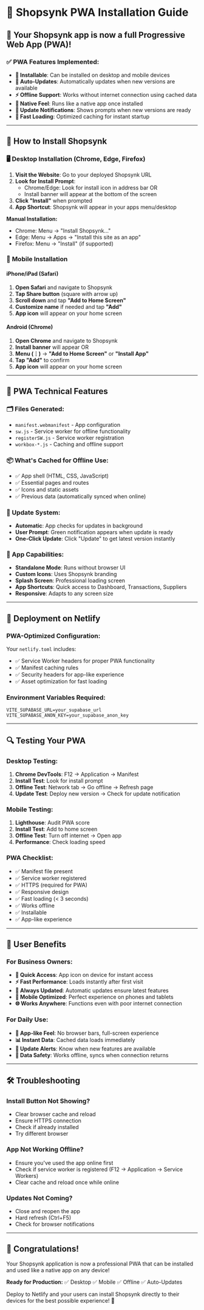 # 📱 Shopsynk PWA Installation Guide

## 🎉 Your Shopsynk app is now a full Progressive Web App (PWA)!

### ✅ PWA Features Implemented:
- **📲 Installable**: Can be installed on desktop and mobile devices
- **🔄 Auto-Updates**: Automatically updates when new versions are available  
- **⚡ Offline Support**: Works without internet connection using cached data
- **📱 Native Feel**: Runs like a native app once installed
- **🔔 Update Notifications**: Shows prompts when new versions are ready
- **🚀 Fast Loading**: Optimized caching for instant startup

---

## 📲 How to Install Shopsynk

### 🖥️ **Desktop Installation (Chrome, Edge, Firefox)**

1. **Visit the Website**: Go to your deployed Shopsynk URL
2. **Look for Install Prompt**: 
   - Chrome/Edge: Look for install icon in address bar OR
   - Install banner will appear at the bottom of the screen
3. **Click "Install"** when prompted
4. **App Shortcut**: Shopsynk will appear in your apps menu/desktop

**Manual Installation:**
- Chrome: Menu → "Install Shopsynk..."
- Edge: Menu → Apps → "Install this site as an app"
- Firefox: Menu → "Install" (if supported)

### 📱 **Mobile Installation**

#### **iPhone/iPad (Safari)**
1. **Open Safari** and navigate to Shopsynk
2. **Tap Share button** (square with arrow up)
3. **Scroll down** and tap **"Add to Home Screen"**
4. **Customize name** if needed and tap **"Add"**
5. **App icon** will appear on your home screen

#### **Android (Chrome)**
1. **Open Chrome** and navigate to Shopsynk
2. **Install banner** will appear OR
3. **Menu (⋮)** → **"Add to Home Screen"** or **"Install App"**
4. **Tap "Add"** to confirm
5. **App icon** will appear on your home screen

---

## 🔧 PWA Technical Features

### **🗂️ Files Generated:**
- `manifest.webmanifest` - App configuration
- `sw.js` - Service worker for offline functionality  
- `registerSW.js` - Service worker registration
- `workbox-*.js` - Caching and offline support

### **📦 What's Cached for Offline Use:**
- ✅ App shell (HTML, CSS, JavaScript)
- ✅ Essential pages and routes
- ✅ Icons and static assets
- ✅ Previous data (automatically synced when online)

### **🔄 Update System:**
- **Automatic**: App checks for updates in background
- **User Prompt**: Green notification appears when update is ready
- **One-Click Update**: Click "Update" to get latest version instantly

### **📱 App Capabilities:**
- **Standalone Mode**: Runs without browser UI
- **Custom Icons**: Uses Shopsynk branding
- **Splash Screen**: Professional loading screen
- **App Shortcuts**: Quick access to Dashboard, Transactions, Suppliers
- **Responsive**: Adapts to any screen size

---

## 🚀 Deployment on Netlify

### **PWA-Optimized Configuration:**
Your `netlify.toml` includes:
- ✅ Service Worker headers for proper PWA functionality
- ✅ Manifest caching rules
- ✅ Security headers for app-like experience
- ✅ Asset optimization for fast loading

### **Environment Variables Required:**
```
VITE_SUPABASE_URL=your_supabase_url
VITE_SUPABASE_ANON_KEY=your_supabase_anon_key
```

---

## 🔍 Testing Your PWA

### **Desktop Testing:**
1. **Chrome DevTools**: F12 → Application → Manifest
2. **Install Test**: Look for install prompt
3. **Offline Test**: Network tab → Go offline → Refresh page
4. **Update Test**: Deploy new version → Check for update notification

### **Mobile Testing:**
1. **Lighthouse**: Audit PWA score
2. **Install Test**: Add to home screen
3. **Offline Test**: Turn off internet → Open app
4. **Performance**: Check loading speed

### **PWA Checklist:**
- ✅ Manifest file present
- ✅ Service worker registered
- ✅ HTTPS (required for PWA)
- ✅ Responsive design
- ✅ Fast loading (< 3 seconds)
- ✅ Works offline
- ✅ Installable
- ✅ App-like experience

---

## 🎯 User Benefits

### **For Business Owners:**
- **📲 Quick Access**: App icon on device for instant access
- **⚡ Fast Performance**: Loads instantly after first visit
- **🔄 Always Updated**: Automatic updates ensure latest features
- **📱 Mobile Optimized**: Perfect experience on phones and tablets
- **🌐 Works Anywhere**: Functions even with poor internet connection

### **For Daily Use:**
- **🚀 App-like Feel**: No browser bars, full-screen experience
- **📊 Instant Data**: Cached data loads immediately
- **🔔 Update Alerts**: Know when new features are available
- **💾 Data Safety**: Works offline, syncs when connection returns

---

## 🛠️ Troubleshooting

### **Install Button Not Showing?**
- Clear browser cache and reload
- Ensure HTTPS connection
- Check if already installed
- Try different browser

### **App Not Working Offline?**
- Ensure you've used the app online first
- Check if service worker is registered (F12 → Application → Service Workers)
- Clear cache and reload once while online

### **Updates Not Coming?**
- Close and reopen the app
- Hard refresh (Ctrl+F5)
- Check for browser notifications

---

## 🎉 Congratulations!

Your Shopsynk application is now a professional PWA that can be installed and used like a native app on any device! 

**Ready for Production:** ✅ Desktop ✅ Mobile ✅ Offline ✅ Auto-Updates

Deploy to Netlify and your users can install Shopsynk directly to their devices for the best possible experience! 🚀
